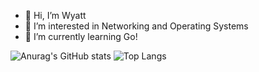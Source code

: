 - 👋 Hi, I’m Wyatt
- 👀 I’m interested in Networking and Operating Systems
- 🌱 I’m currently learning Go!





![Anurag's GitHub stats](https://github-readme-stats.vercel.app/api?username=WyattBram&theme=onedark) ![Top Langs](https://github-readme-stats.vercel.app/api/top-langs/?username=WyattBram&layout=compact&theme=onedark&hide=AMPL&size_weight=0.5&count_weight=0.5)








<!---
WyattBram/WyattBram is a ✨ special ✨ repository because its `README.md` (this file) appears on your GitHub profile.
You can click the Preview link to take a look at your changes.
--->
